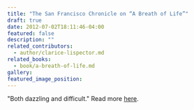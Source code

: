 ```yaml
---
title: "The San Francisco Chronicle on “A Breath of Life”"
draft: true
date: 2012-07-02T18:11:46-04:00
featured: false
description: ""
related_contributors:
  - author/clarice-lispector.md
related_books:
  - book/a-breath-of-life.md
gallery:
featured_image_position: 
---
```


"Both dazzling and difficult." Read more [here](http://www.sfgate.com/books/article/A-Breath-of-Life-by-Clarice-Lispector-3674517.php). 

